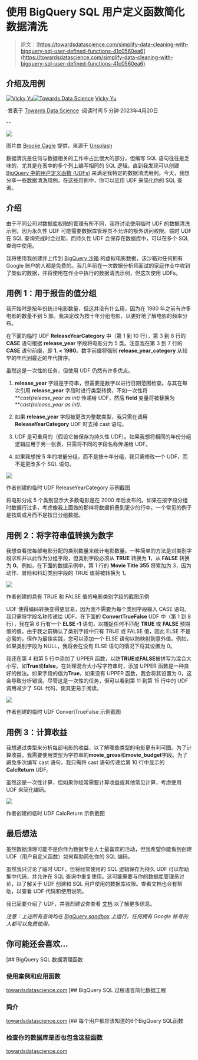 # 使用 BigQuery SQL 用户定义函数简化数据清洗

> 原文：[https://towardsdatascience.com/simplify-data-cleaning-with-bigquery-sql-user-defined-functions-41c0560ea6](https://towardsdatascience.com/simplify-data-cleaning-with-bigquery-sql-user-defined-functions-41c0560ea6)

## 介绍及用例

[](https://madfordata.medium.com/?source=post_page-----41c0560ea6--------------------------------)[![Vicky Yu](../Images/54a32f45ebd13a18811912877f60f2f7.png)](https://madfordata.medium.com/?source=post_page-----41c0560ea6--------------------------------)[](https://towardsdatascience.com/?source=post_page-----41c0560ea6--------------------------------)[![Towards Data Science](../Images/a6ff2676ffcc0c7aad8aaf1d79379785.png)](https://towardsdatascience.com/?source=post_page-----41c0560ea6--------------------------------) [Vicky Yu](https://madfordata.medium.com/?source=post_page-----41c0560ea6--------------------------------)

·发表于 [Towards Data Science](https://towardsdatascience.com/?source=post_page-----41c0560ea6--------------------------------) ·阅读时间 5 分钟·2023年4月20日

--

![](../Images/e4af66655e15b1d6abe99b4aae5a16c3.png)

图片由 [Brooke Cagle](https://unsplash.com/@brookecagle?utm_source=medium&utm_medium=referral) 提供，来源于 [Unsplash](https://unsplash.com/?utm_source=medium&utm_medium=referral)

数据清洗是任何与数据相关的工作中占比很大的部分，但编写 SQL 语句往往是乏味的，尤其是在表中的多个列上编写相同的 SQL 逻辑。直到我发现可以创建 [BigQuery 中的用户定义函数 (UDFs)](https://cloud.google.com/bigquery/docs/reference/standard-sql/user-defined-functions) 来满足我特定的数据清洗用例。今天，我想分享一些数据清洗用例，在这些用例中，你可以应用 UDF 来简化你的 SQL 查询。

## 介绍

由于不同公司对数据库权限的管理有所不同，我将讨论使用临时 UDF 的数据清洗示例，因为永久性 UDF 可能需要数据库管理员不允许的额外访问权限。临时 UDF 在 SQL 查询完成时会过期，而持久性 UDF 会保存在数据库中，可以在多个 SQL 查询中使用。

我将使用我创建并上传到 [BigQuery 沙箱](https://cloud.google.com/bigquery/docs/sandbox) 的虚拟电影数据，该沙箱对任何拥有 Google 账户的人都是免费的。我几年前在一次数据分析师面试的家庭作业中收到了类似的数据，并将使用在作业中执行的数据清洗示例，但这次使用 UDFs。

## 用例 1：用于报告的值分组

我开始时是按年份统计电影数量，但这并没有什么用，因为在 1980 年之前有许多电影的数量不到 5 部。我决定改为按十年分组电影，以更好地了解电影的频率分布。

在下面的临时 UDF **ReleaseYearCategory** 中（第 1 到 10 行），第 3 到 8 行的 **CASE** 语句根据 **release_year** 字段将电影分为 5 类。注意我在第 3 到 7 行的 **CASE** 语句前缀，即 **1\. < 1980**。数字前缀将强制 **release_year_category** 从较早的年代到最近的年代排序。

虽然这是一次性的任务，但使用 UDF 仍然有许多优点。

1.  **release_year** 字段是字符串，但需要是数字以进行日期范围检查。与其在每次引用 **release_year** 字段时进行类型转换，不如一次性将 ***cast(*release_year *as int)*** 传递给 UDF，然后 **field** 变量将被替换为 ***cast(*release_year *as int).***

1.  如果 **release_year** 字段被更改为整数类型，我只需在调用 **ReleaseYearCategory** UDF 时去掉 cast 语句。

1.  UDF 是可重用的（假设它被保存为持久性 UDF）。如果我想将相同的年份分组逻辑应用于另一张表，只需将不同的字段名称传递给 UDF。

1.  如果我想按 5 年的增量分组，而不是按十年分组，我只需修改一个 UDF，而不是更改多个 SQL 语句。

![](../Images/9e552ec635ff53828c4c55ef13c541a0.png)

作者创建的临时 UDF ReleaseYearCategory 示例截图

将电影分成 5 个类别显示大多数电影是在 2000 年后发布的。如果在按字段分组时数据行过多，考虑像我上面做的那样将数据折叠到更少的行中。一个常见的例子是按周或月而不是按日分组数据。

## **用例 2：将字符串值转换为数字**

我想查看按每部电影分配的类别数量来统计电影数量。一种简单的方法是对类别字段求和并以此作为分组字段，但类别字段必须从 **TRUE** 转换为 **1**，从 **FALSE** 转换为 **0**。例如，在下面的数据示例中，第 1 行的 **Movie Title 355** 将累加为 3，因为动作、冒险和科幻类别字段的 TRUE 值将被转换为 1。

![](../Images/12a033ddb87d0f6a6d275cacdffd0466.png)

作者创建的具有 TRUE 和 FALSE 值的电影类别字段的截图示例

UDF 使得编码转换变得更容易，因为我不需要为每个类别字段输入 CASE 语句。我只需将字段名称传递给 UDF。在下面的 **ConvertTrueFalse** UDF 中（第 1 到 8 行），我在第 6 行有一个 **ELSE -1** 语句，以捕捉任何不匹配 **TRUE** 或 **FALSE** 预期值的值。由于我之前确认了类别字段中只有 TRUE 或 FALSE 值，因此 ELSE 不是必需的，但作为最佳实践，您可以添加一个 ELSE 语句以防映射到意外值。例如，如果类别字段为 NULL，我将会在没有 ELSE 语句的情况下将其设置为 0。

我还在第 4 和第 5 行中添加了 UPPER 函数，以防**TRUE**或**FALSE**被拼写为混合大小写，如**True**或**false**。在处理混合大小写字符串时，添加 UPPER 函数是一种良好的做法。如果字段的值为**True**，如果没有 UPPER 函数，我会将其设置为 0，这会导致分析错误。尽管这是一次性的任务，但可以看到第 11 到第 15 行中的 UDF 调用减少了 SQL 代码，使其更易于阅读。

![](../Images/9b3b6dffaf115b452841be0ec1c99a96.png)

作者创建的临时 UDF ConvertTrueFalse 示例截图

## 用例 3：计算收益

我想通过类型来分析每部电影的收益，以了解哪些类型的电影更有利可图。为了计算收益，我需要使用类型为字符串的**movie_gross**和**movie_budget**字段。为了避免多次编写 cast 语句，我只需将 cast 语句传递给第 10 行中显示的**CalcReturn** UDF。

虽然这是一次性计算，但如果你经常需要计算收益或其他常见计算，考虑使用 UDF 来简化编码。

![](../Images/ab03a02571e6a7c58d224a7906e8d1a2.png)

作者创建的临时 UDF CalcReturn 示例截图

## 最后想法

虽然数据清理可能不是你作为数据专业人士最喜欢的活动，但我希望你能看到创建 UDF（用户自定义函数）如何帮助简化你的 SQL 编码。

虽然我只讨论了临时 UDF，但将经常使用的 SQL 逻辑保存为持久 UDF 可以帮助集中代码，并允许在 SQL 查询中重复使用。这可能需要与你的数据库管理员讨论，以了解关于 UDF 创建和 SQL 用户使用的数据库权限。查看文档也会有帮助，以查看 UDF 代码和使用说明。

我已简要介绍了 UDF，并强烈建议你查看 [文档](https://cloud.google.com/bigquery/docs/reference/standard-sql/user-defined-functions) 以了解更多信息。

*注意：上述所有查询均在* [*BigQuery sandbox*](https://cloud.google.com/bigquery/docs/sandbox) *上运行，任何拥有 Google 帐号的人都可以免费使用。*

## 你可能还会喜欢…

[](/bigquery-functions-for-data-cleaning-4b96181fbc3?source=post_page-----41c0560ea6--------------------------------) [## BigQuery SQL 数据清理函数

### 使用案例和应用函数

[towardsdatascience.com](/bigquery-functions-for-data-cleaning-4b96181fbc3?source=post_page-----41c0560ea6--------------------------------) [](/bigquery-sql-procedural-language-to-simplify-data-engineering-66ecfc47f3ac?source=post_page-----41c0560ea6--------------------------------) [## BigQuery SQL 过程语言简化数据工程

### 简介

[towardsdatascience.com](/bigquery-sql-procedural-language-to-simplify-data-engineering-66ecfc47f3ac?source=post_page-----41c0560ea6--------------------------------) [](/6-bigquery-sql-functions-every-user-should-know-9ed97b1cf72e?source=post_page-----41c0560ea6--------------------------------) [## 每个用户都应该知道的6个BigQuery SQL函数

### 检查你的数据库是否也包含这些函数

[towardsdatascience.com](/6-bigquery-sql-functions-every-user-should-know-9ed97b1cf72e?source=post_page-----41c0560ea6--------------------------------)
